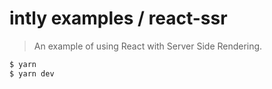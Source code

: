 # intly examples / react-ssr

> An example of using React with Server Side Rendering.

```bash
$ yarn
$ yarn dev
```
